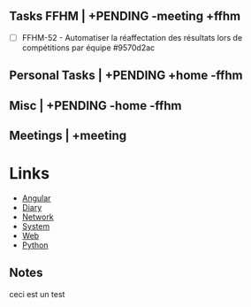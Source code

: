 ## Tasks FFHM | +PENDING -meeting +ffhm
* [ ] FFHM-52 - Automatiser la réaffectation des résultats lors de compétitions par équipe  #9570d2ac


## Personal Tasks | +PENDING +home -ffhm


## Misc | +PENDING -home -ffhm


## Meetings | +meeting


# Links

- [Angular](Angular/index.md)
- [Diary](diary/diary.md)
- [Network](Network/index.md)
- [System](System/index.md)
- [Web](Web/index.md)
- [Python](Python/index.md)


## Notes

ceci est un test


